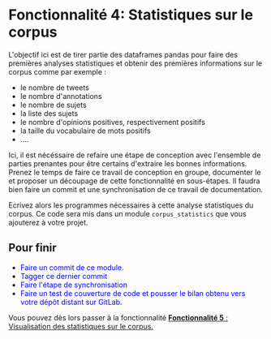 # Fonctionnalité 4:  Statistiques sur le corpus


L'objectif ici est de tirer partie des dataframes pandas pour faire des premières analyses statistiques et obtenir des premières informations sur le corpus comme par exemple :

 + le nombre de tweets
 + le nombre d'annotations
 + le nombre de sujets
 + la liste des sujets
 + le nombre d'opinions positives, respectivement positifs
 + la taille du vocabulaire de mots positifs
 + ....

 
Ici, il est nécéssaire de refaire une étape de conception avec l'ensemble de parties prenantes pour être certains d'extraire les bonnes informations. 
Prenez le temps de faire ce travail de conception en groupe, documenter le et proposer un découpage de cette fonctionnalité en sous-étapes. Il faudra bien faire un commit et une synchronisation de ce travail de documentation.

Ecrivez alors les programmes nécessaires à cette analyse statistiques du corpus. Ce code sera mis dans un module `corpus_statistics` que vous ajouterez à votre projet.

## Pour finir 

+ <span style='color:blue'>Faire un commit de ce module.</span> 
+ <span style='color:blue'>Tagger ce dernier commit </span> 
+ <span style='color:blue'>Faire l'étape de synchronisation</span> 
+ <span style='color:blue'>Faire un test de couverture de code et pousser le bilan obtenu vers votre dépôt distant sur GitLab.</span>



Vous pouvez dès lors passer à la fonctionnalité [**Fonctionnalité 5** : Visualisation des statistiques sur le corpus.](./S2_visu.md)

